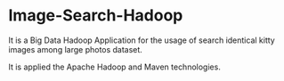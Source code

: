# Image-Search-Hadoop

It is a Big Data Hadoop Application for the usage of search identical kitty images among large photos dataset.

It is applied the Apache Hadoop and Maven technologies.